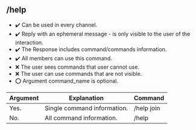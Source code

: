 ## /help

- :heavy_check_mark: Can be used in every channel.
- :heavy_check_mark: Reply with an ephemeral message - is only visible to the user of the interaction.
- :heavy_check_mark: The Response includes command/commands information.
- :heavy_check_mark: All members can use this command.
- :x: The user sees commands that user cannot use.
- :x: The user can use commands that are not visible.
- :o: Argument command_name is optional.

Argument | Explanation | Command
--------|-------------|:---------
Yes. | Single command information. | /help join
No. | All command information. | /help
